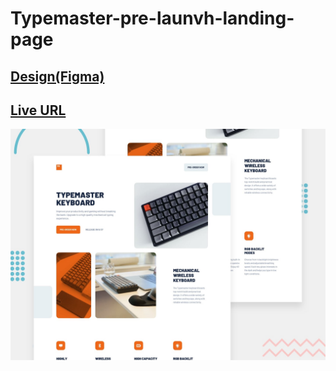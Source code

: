# Typemaster-pre-launvh-landing-page

## [Design(Figma)](https://www.figma.com/file/uxMFm6kHN3QSVBwXLEjlxt/typemaster-pre-launch-landing-page?node-id=0%3A166&t=PYXOY2Za82TGg1LB-0)

## [Live URL](https://temuritsutskiridze.github.io/Typemaster-pre-launch-landing-page/)

![image1](./preview/preview.jpg)
